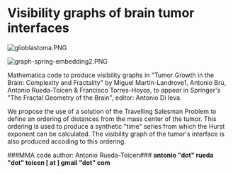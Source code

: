 # Visibility graphs of brain tumor interfaces #

![glioblastoma.PNG](https://bitbucket.org/repo/gXR68a/images/2878427517-glioblastoma.PNG)

![graph-spring-embedding2.PNG](https://bitbucket.org/repo/gXR68a/images/3646883915-graph-spring-embedding2.PNG)

Mathematica code to produce visibility graphs in "Tumor Growth in the Brain: Complexity and Fractality" by Miguel Martín-Landrove1, Antonio Brú, Antonio Rueda-Toicen & Francisco Torres-Hoyos, to appear in Springer's "The Fractal Geometry of the Brain", editor: Antonio Di Ieva.

We propose the use of a solution of the Travelling Salesman Problem to define an ordering of distances from the mass center of the tumor. This ordering is used to produce a synthetic "time" series from which the Hurst exponent can be calculated. The visibility graph of the tumor's interface is also produced accoding to this ordering.

###MMA code author: Antonio Rueda-Toicen### 
**antonio "dot" rueda "dot" toicen [ at ] gmail "dot" com**
